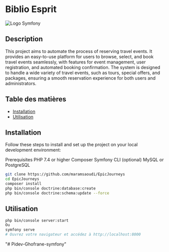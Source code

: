 # Biblio Esprit

![Logo Symfony](https://symfony.com/images/logos/header-logo.svg)

## Description

This project aims to automate the process of reserving travel events. It provides an easy-to-use platform for users to browse, select, and book travel events seamlessly, with features for event management, user registration, and automated booking confirmation. The system is designed to handle a wide variety of travel events, such as tours, special offers, and packages, ensuring a smooth reservation experience for both users and administrators.

## Table des matières

- [Installation](#installation)
- [Utilisation](#utilisation)

## Installation

Follow these steps to install and set up the project on your local development environment:

Prerequisites
PHP 7.4 or higher
Composer
Symfony CLI (optional)
MySQL or PostgreSQL

```bash
git clone https://github.com/maramsaoudi/EpicJourneys
cd EpicJourneys
composer install
php bin/console doctrine:database:create
php bin/console doctrine:schema:update --force
```

## Utilisation

```bash
php bin/console server:start
Ou
symfony serve
# Ouvrez votre navigateur et accédez à http://localhost:8000
```

"# Pidev-Ghofrane-symfony"
